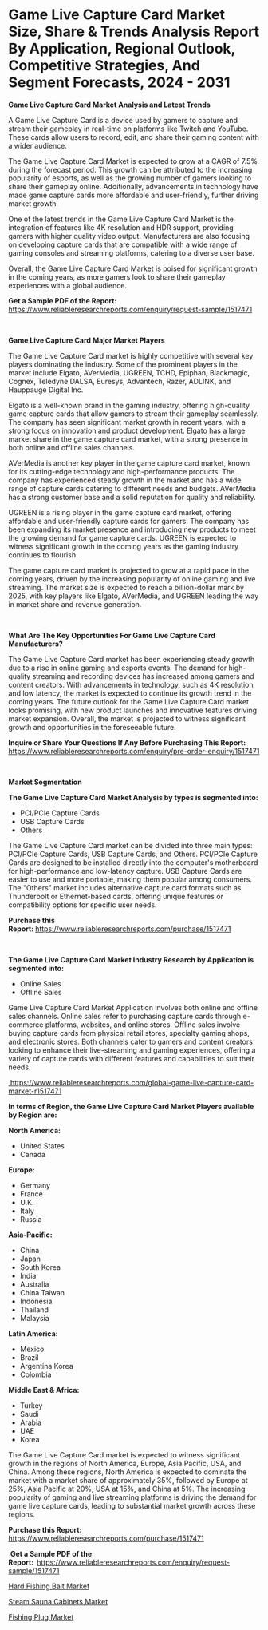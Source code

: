 <p><h1>Game Live Capture Card Market Size, Share & Trends Analysis Report By Application, Regional Outlook, Competitive Strategies, And Segment Forecasts, 2024 - 2031</h1></p><p><strong>Game Live Capture Card Market Analysis and Latest Trends</strong></p>
<p><p>A Game Live Capture Card is a device used by gamers to capture and stream their gameplay in real-time on platforms like Twitch and YouTube. These cards allow users to record, edit, and share their gaming content with a wider audience.</p><p>The Game Live Capture Card Market is expected to grow at a CAGR of 7.5% during the forecast period. This growth can be attributed to the increasing popularity of esports, as well as the growing number of gamers looking to share their gameplay online. Additionally, advancements in technology have made game capture cards more affordable and user-friendly, further driving market growth.</p><p>One of the latest trends in the Game Live Capture Card Market is the integration of features like 4K resolution and HDR support, providing gamers with higher quality video output. Manufacturers are also focusing on developing capture cards that are compatible with a wide range of gaming consoles and streaming platforms, catering to a diverse user base.</p><p>Overall, the Game Live Capture Card Market is poised for significant growth in the coming years, as more gamers look to share their gameplay experiences with a global audience.</p></p>
<p><strong>Get a Sample PDF of the Report:&nbsp;</strong> <a href="https://www.reliableresearchreports.com/enquiry/request-sample/1517471">https://www.reliableresearchreports.com/enquiry/request-sample/1517471</a></p>
<p>&nbsp;</p>
<p><strong>Game Live Capture Card Major Market Players</strong></p>
<p><p>The Game Live Capture Card market is highly competitive with several key players dominating the industry. Some of the prominent players in the market include Elgato, AVerMedia, UGREEN, TCHD, Epiphan, Blackmagic, Cognex, Teledyne DALSA, Euresys, Advantech, Razer, ADLINK, and Hauppauge Digital Inc.</p><p>Elgato is a well-known brand in the gaming industry, offering high-quality game capture cards that allow gamers to stream their gameplay seamlessly. The company has seen significant market growth in recent years, with a strong focus on innovation and product development. Elgato has a large market share in the game capture card market, with a strong presence in both online and offline sales channels.</p><p>AVerMedia is another key player in the game capture card market, known for its cutting-edge technology and high-performance products. The company has experienced steady growth in the market and has a wide range of capture cards catering to different needs and budgets. AVerMedia has a strong customer base and a solid reputation for quality and reliability.</p><p>UGREEN is a rising player in the game capture card market, offering affordable and user-friendly capture cards for gamers. The company has been expanding its market presence and introducing new products to meet the growing demand for game capture cards. UGREEN is expected to witness significant growth in the coming years as the gaming industry continues to flourish.</p><p>The game capture card market is projected to grow at a rapid pace in the coming years, driven by the increasing popularity of online gaming and live streaming. The market size is expected to reach a billion-dollar mark by 2025, with key players like Elgato, AVerMedia, and UGREEN leading the way in market share and revenue generation.</p></p>
<p>&nbsp;</p>
<p><strong>What Are The Key Opportunities For Game Live Capture Card Manufacturers?</strong></p>
<p><p>The Game Live Capture Card market has been experiencing steady growth due to a rise in online gaming and esports events. The demand for high-quality streaming and recording devices has increased among gamers and content creators. With advancements in technology, such as 4K resolution and low latency, the market is expected to continue its growth trend in the coming years. The future outlook for the Game Live Capture Card market looks promising, with new product launches and innovative features driving market expansion. Overall, the market is projected to witness significant growth and opportunities in the foreseeable future.</p></p>
<p><strong>Inquire or Share Your Questions If Any Before Purchasing This Report:</strong> <a href="https://www.reliableresearchreports.com/enquiry/pre-order-enquiry/1517471">https://www.reliableresearchreports.com/enquiry/pre-order-enquiry/1517471</a></p>
<p>&nbsp;</p>
<p><strong>Market Segmentation</strong></p>
<p><strong>The Game Live Capture Card Market Analysis by types is segmented into:</strong></p>
<p><ul><li>PCI/PCIe Capture Cards</li><li>USB Capture Cards</li><li>Others</li></ul></p>
<p><p>The Game Live Capture Card market can be divided into three main types: PCI/PCIe Capture Cards, USB Capture Cards, and Others. PCI/PCIe Capture Cards are designed to be installed directly into the computer's motherboard for high-performance and low-latency capture. USB Capture Cards are easier to use and more portable, making them popular among consumers. The "Others" market includes alternative capture card formats such as Thunderbolt or Ethernet-based cards, offering unique features or compatibility options for specific user needs.</p></p>
<p><strong>Purchase this Report:&nbsp;</strong><a href="https://www.reliableresearchreports.com/purchase/1517471">https://www.reliableresearchreports.com/purchase/1517471</a></p>
<p>&nbsp;</p>
<p><strong>The Game Live Capture Card Market Industry Research by Application is segmented into:</strong></p>
<p><ul><li>Online Sales</li><li>Offline Sales</li></ul></p>
<p><p>Game Live Capture Card Market Application involves both online and offline sales channels. Online sales refer to purchasing capture cards through e-commerce platforms, websites, and online stores. Offline sales involve buying capture cards from physical retail stores, specialty gaming shops, and electronic stores. Both channels cater to gamers and content creators looking to enhance their live-streaming and gaming experiences, offering a variety of capture cards with different features and capabilities to suit their needs.</p></p>
<p><a href="https://www.reliableresearchreports.com/global-game-live-capture-card-market-r1517471">&nbsp;https://www.reliableresearchreports.com/global-game-live-capture-card-market-r1517471</a></p>
<p><strong>In terms of Region, the Game Live Capture Card Market Players available by Region are:</strong></p>
<p>
    <p> <strong> North America: </strong>
        <ul>
            <li>United States</li>
            <li>Canada</li>
        </ul>
        </p> 
    <p> <strong> Europe: </strong>
        <ul>
            <li>Germany</li>
            <li>France</li>
            <li>U.K.</li>
            <li>Italy</li>
            <li>Russia</li>
        </ul>
        </p> 
    <p> <strong> Asia-Pacific: </strong>
        <ul>
            <li>China</li>
            <li>Japan</li>
            <li>South Korea</li>
            <li>India</li>
            <li>Australia</li>
            <li>China Taiwan</li>
            <li>Indonesia</li>
            <li>Thailand</li>
            <li>Malaysia</li>
        </ul>
        </p> 
    <p> <strong> Latin America: </strong>
        <ul>
            <li>Mexico</li>
            <li>Brazil</li>
            <li>Argentina Korea</li>
            <li>Colombia</li>
        </ul>
        </p> 
    <p> <strong> Middle East & Africa: </strong>
        <ul>
            <li>Turkey</li>
            <li>Saudi</li>
            <li>Arabia</li>
            <li>UAE</li>
            <li>Korea</li>
        </ul>
    </p>
    </p>
<p><p>The Game Live Capture Card market is expected to witness significant growth in the regions of North America, Europe, Asia Pacific, USA, and China. Among these regions, North America is expected to dominate the market with a market share of approximately 35%, followed by Europe at 25%, Asia Pacific at 20%, USA at 15%, and China at 5%. The increasing popularity of gaming and live streaming platforms is driving the demand for game live capture cards, leading to substantial market growth across these regions.</p></p>
<p><strong>Purchase this Report: </strong><a href="https://www.reliableresearchreports.com/purchase/1517471">https://www.reliableresearchreports.com/purchase/1517471</a></p>
<p>&nbsp;<strong>Get a Sample PDF of the Report:&nbsp;&nbsp;</strong><a href="https://www.reliableresearchreports.com/enquiry/request-sample/1517471">https://www.reliableresearchreports.com/enquiry/request-sample/1517471</a></p>
<p><strong></strong></p>
<p><p><a href="https://github.com/emnqcawl19/Market-Research-Report-List-1/blob/main/hard-fishing-bait-market.md">Hard Fishing Bait Market</a></p><p><a href="https://view.publitas.com/reportprime-1/steam-sauna-cabinets-market-growth-outlook-from-2024-to-2031-and-it-is-projecting-at-13-5-cagr-with-markets-trends-analysis-by-application-regional-outlook-and-revenue/">Steam Sauna Cabinets Market</a></p><p><a href="https://github.com/kulaberyasin52/Market-Research-Report-List-1/blob/main/fishing-plug-market.md">Fishing Plug Market</a></p></p>